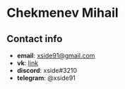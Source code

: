 # Chekmenev Mihail
## Contact info
* **email**: xside91@gmail.com
* **vk**: [link](https://vk.com/michail_check)
* **discord**: xside#3210
* **telegram**: @xside91